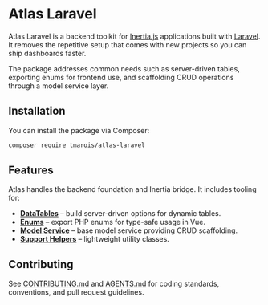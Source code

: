 # Atlas Laravel

Atlas Laravel is a backend toolkit for [Inertia.js](https://inertiajs.com) applications built with [Laravel](https://laravel.com). It removes the repetitive setup that comes with new projects so you can ship dashboards faster.

The package addresses common needs such as server-driven tables, exporting enums for frontend use, and scaffolding CRUD operations through a model service layer.

## Installation

You can install the package via Composer:

```bash
composer require tmarois/atlas-laravel
```

## Features

Atlas handles the backend foundation and Inertia bridge. It includes tooling for:

- [**DataTables**](docs/inertia-data-table-options.md) – build server-driven options for dynamic tables.
- [**Enums**](docs/enum-exporter.md) – export PHP enums for type-safe usage in Vue.
- [**Model Service**](docs/model-service.md) – base model service providing CRUD scaffolding.
- [**Support Helpers**](docs/support.md) – lightweight utility classes.

## Contributing

See [CONTRIBUTING.md](CONTRIBUTING.md) and [AGENTS.md](AGENTS.md) for coding standards, conventions, and pull request guidelines.
